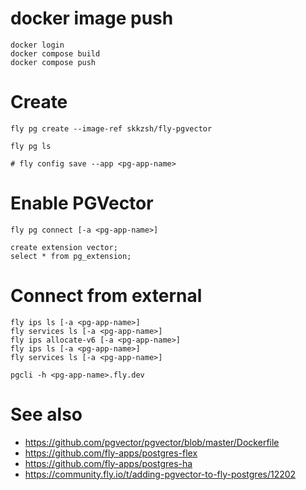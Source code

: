 # <first time only> docker image push
```shell
docker login
docker compose build
docker compose push
```

# Create
```shell
fly pg create --image-ref skkzsh/fly-pgvector

fly pg ls

# fly config save --app <pg-app-name>
```

# Enable PGVector
```shell
fly pg connect [-a <pg-app-name>]

create extension vector;
select * from pg_extension;
```

# Connect from external 
```shell
fly ips ls [-a <pg-app-name>]
fly services ls [-a <pg-app-name>]
fly ips allocate-v6 [-a <pg-app-name>]
fly ips ls [-a <pg-app-name>]
fly services ls [-a <pg-app-name>]

pgcli -h <pg-app-name>.fly.dev 
```

# See also
- https://github.com/pgvector/pgvector/blob/master/Dockerfile
- https://github.com/fly-apps/postgres-flex
- https://github.com/fly-apps/postgres-ha
- https://community.fly.io/t/adding-pgvector-to-fly-postgres/12202
